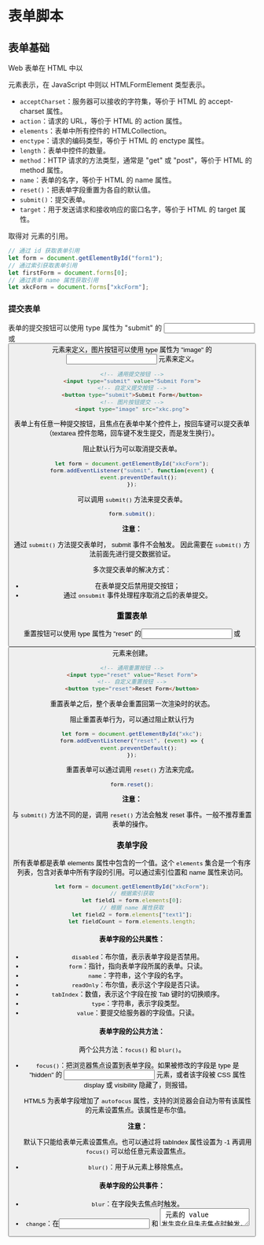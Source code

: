 # 表单脚本

## 表单基础

Web 表单在 HTML 中以 <form> 元素表示，在 JavaScript 中则以 HTMLFormElement 类型表示。

- `acceptCharset`：服务器可以接收的字符集，等价于 HTML 的 accept-charset 属性。
- `action`：请求的 URL，等价于 HTML  的 action 属性。
- `elements`：表单中所有控件的 HTMLCollection。
- `enctype`：请求的编码类型，等价于 HTML 的 enctype 属性。
- `length`：表单中控件的数量。
- `method`：HTTP  请求的方法类型，通常是 "get" 或 "post"，等价于 HTML 的 method 属性。
- `name`：表单的名字，等价于 HTML 的 name 属性。
- `reset()`：把表单字段重置为各自的默认值。
- `submit()`：提交表单。
- `target`：用于发送请求和接收响应的窗口名字，等价于 HTML 的 target 属性。

取得对 <form> 元素的引用。

```javascript
// 通过 id 获取表单引用
let form = document.getElementById("form1");
// 通过索引获取表单引用
let firstForm = document.forms[0];
// 通过表单 name 属性获取引用
let xkcForm = document.forms["xkcForm"];
```

### 提交表单

表单的提交按钮可以使用 type 属性为 "submit" 的 <input> 或 <button> 元素来定义，图片按钮可以使用 type 属性为 "image" 的 <input> 元素来定义。

```html
<!-- 通用提交按钮 -->
<input type="submit" value="Submit Form">
<!-- 自定义提交按钮 -->
<button type="submit">Submit Form</button>
<!-- 图片按钮提交 -->
<input type="image" src="xkc.png">
```

表单上有任意一种提交按钮，且焦点在表单中某个控件上，按回车键可以提交表单（textarea 控件忽略，回车键不发生提交，而是发生换行）。

阻止默认行为可以取消提交表单。

```javascript
let form = document.getElementById("xkcForm");
form.addEventListener("submit", function(event) {
    event.preventDefault();
});
```

可以调用 `submit()` 方法来提交表单。

```javascript
form.submit();
```

**注意：**

通过 `submit()` 方法提交表单时， submit 事件不会触发。 因此需要在 `submit()` 方法前面先进行提交数据验证。

多次提交表单的解决方式：

- 在表单提交后禁用提交按钮；
- 通过 `onsubmit` 事件处理程序取消之后的表单提交。

### 重置表单

重置按钮可以使用 type 属性为 "reset" 的<input> 或<button> 元素来创建。

```html
<!-- 通用重置按钮 -->
<input type="reset" value="Reset Form">
<!-- 自定义重置按钮 -->
<button type="reset">Reset Form</button>
```

重置表单之后，整个表单会重置回第一次渲染时的状态。

阻止重置表单行为，可以通过阻止默认行为

```javascript
let form = document.getElementById("xkc");
form.addEventListener("reset", (event) => {
    event.preventDefault();
});
```

重置表单可以通过调用 `reset()` 方法来完成。

```javascript
form.reset();
```

**注意：**

与 `submit()` 方法不同的是，调用 `reset()` 方法会触发 reset 事件。一般不推荐重置表单的操作。

### 表单字段

所有表单都是表单 elements 属性中包含的一个值。这个 `elements` 集合是一个有序列表，包含对表单中所有字段的引用。可以通过索引位置和 name 属性来访问。

```javascript
let form = document.getElementById("xkcForm");
// 根据索引获取
let field1 = form.elements[0];
// 根据 name 属性获取
let field2 = form.elements["text1"];
let fieldCount = form.elements.length;
```

#### 表单字段的公共属性：

- `disabled`：布尔值，表示表单字段是否禁用。
- `form`：指针，指向表单字段所属的表单。只读。
- `name`：字符串，这个字段的名字。
- `readOnly`：布尔值，表示这个字段是否只读。
- `tabIndex`：数值，表示这个字段在按 Tab 键时的切换顺序。
- `type`：字符串，表示字段类型。
- `value`：要提交给服务器的字段值。只读。

#### 表单字段的公共方法：

两个公共方法：`focus()` 和 `blur()`。

- `focus()`：把浏览器焦点设置到表单字段。如果被修改的字段是 type 是 "hidden" 的 <input> 元素，或者该字段被 CSS 属性 display 或 visibility 隐藏了，则报错。

  HTML5 为表单字段增加了 `autofocus` 属性，支持的浏览器会自动为带有该属性的元素设置焦点。该属性是布尔值。

  **注意：**

  默认下只能给表单元素设置焦点。也可以通过将 tabIndex 属性设置为 -1 再调用 `focus()` 可以给任意元素设置焦点。

- `blur()`：用于从元素上移除焦点。

  

#### 表单字段的公共事件：

- `blur`：在字段失去焦点时触发。
- `change`：在<input> 和 <textarea> 元素的 value 发生变化且失去焦点时触发，在 <select> 元素被选中时发生变化时触发。
- `focus`：在字段获得焦点时触发。

blur 和 focus 事件会因为用户手动改变字段焦点或者使用 `blur()` 或 `focus()` 方法而触发。

## 文本框编程

### 选择文本

`select()` 方法用于全部选中文本框中的文本。

#### select 事件

`select` 事件在当选中文本框中的文本时，会触发。

#### 取得选中文本

为提供选中文本信息。 HTML5 对此进行了扩展，为文本框添加了两个属性：`selectionStart` 和 `selectionEnd`。分别表示文本选区的起点和终点（文本选区起点的偏移量和文本选区终点的偏移量）。

老版本IE有包含整个文档中文本选择信息的 `document.selection` 对象。必须先创建一个范围。再从中取得文本。

```javascript
function getSelectedText(textbox) {
    if (typeof textbox.selectionStart == "number") {
        return textbox.value.substring(textbox.selectionStart, textbox.selectionEnd);
    } else if (document.selection) {
        return document.selection.createRange().text;
    }
}
```

#### 部分选中文本

HTML5 在文本框中选中部分文本提供支持。 `setSelectionRange()` 方法也可以在所有文本框中使用。这个方法接收两个参数：要选择的第一个字符的索引和停止选择的字符的索引。

**注意：**

在调用 `setSelectionRange()` 方法之前要先给文本框设置焦点。

IE早期版本提供的 `createTextRange()` 方法创建一个范围，并使用 `moveStart()` 和 `moveEnd()`范围方法。在使用这两个方法之前需要先调用 `collapse()` 方法把范围折叠到文本框的开始。接着，`moveStart()` 可以把范围的起点和终点都移动到相同的位置，再给 `moveEnd()`传入要选择的字符总数作为参数。最后使用 `select()`选中文本。

```javascript
let textbox = document.forms[0].elements["textbox1"];
textbox.value = "Hello World!";
var range = textbox.createTextRange();
range.collapse(true);
range.moveStart("charactor", 0);
range.moveEnd("charactor", textbox.value.length); 
range.select(); // Hello World!

range.collapse(true);
range.moveStart("charactor", 0);
range.moveEnd("charactor", 3);
range.select(); // Hel
```

**注意：**

要想看到效果文本框必须先获得焦点。

### 输入过滤

#### 屏蔽字符

例

```javascript
// 用户输入手机号文本框不应该出现非数字字符
textbox.addEventListener("keypress", (event) => {
    if (!/\d/.test(String.fromCharCode(event.charCode)) && event.charCode > 9 && !event.ctrlKey) {
        event.preventDefault();
    }
});
```

#### 处理剪贴板

剪贴板相关事件：

- `beforecopy`：复制操作发生前触发。
- `copy`：复制操作发生时触发。
- `beforecut`：剪切操作发生前触发。
- `cut`：剪切操作发生时触发。
- `beforepaste`：粘贴操作发生前触发。
- `paste`：粘贴操作发生时触发。

剪贴板上的数据可以通过 window 对象(IE) 或 event 对象(Firefox、Safari 和 Chrome) 上的 `clipboardData` 对象获取。Firefox、Safari 和 Chrome 中只能再剪贴板事件期间访问 clipboardData 对象。IE 在任何时候都会暴露 `clipboardData` 对象。

兼容的获取和设置剪贴板内容

```javascript
function getClipboardText(event) {
    var clipboardData = (event.clipboardData || window.clipboardData);
    return clipboardData.getData("text");
}
function setClipboardText(event, value) {
    if (event.clipboardData) {
        return event.clipboardData.setData("text/plain", value); 
    } else if (window.clipboardData) {
        return window.clipboardData.setData("text", value);
    }
}
```

### HTML5 约束验证 API

#### 必填字段

给表单字段添加 required 属性。

```html
<input type="text" name="xkcName" required >
```

任何带有 `required` 属性的字段必须有值，否则无法提交表单。

可通过检测对应元素的 `required` 属性来判断表单字段是否为必填。

```javascript
let isXkcNameRequired = document.forms[0].elements["xkcName"].required;
```

#### 更多输入类型

新的输入类型 "email" 和 "url"。

```html
<input type="email" name="email">
<input type="url" name="url">
```

#### 数值范围

HTML5 定义了其他几种新的输入元素类型。包括："number"、"range"、"datetime"、"datetime-local"、"date"、"month"、"week" 和 "time"。并非所有主流浏览器都支持。

对于上述每种数值类型。都可以指定 min 属性（最小可能值）、max 属性（最大可能值），以及 step 属性（从 min 到 max 的步长值）。

```html
<!-- 只允许输入 0 到 100 中 5 的倍数 -->
<input type="number" min="0" max="100" step="5" name="xkc">
```

`stepUp()` 和 `stepDown()` 接收一个可选参数：要从当前值加上或减去的数值。（默认，步长会增加或递减 1 ）。

```javascript
input.stepUp(); // 加 1
input.stepUp(2); // 加 2
input.stepDown(); // 减 1
input.stepDown(2); // 减 2
```

#### 输入模式

HTML 新增 pattern 属性。用于指定一个正则表达式，用户输入的文本必须与之匹配。

```html
<input type="text" pattern="\d+" name="count">
```

可以使用元素的 pattern 属性获取

```javascript
let pattern = document.form[0].elements["count"].pattern;
```

#### 检测有效值

使用 `checkValidity()` 方法可以检测表单中任意给定字段是否有效。这个方法在所有表单元素上都可以使用，字段有效则返回 true，否则返回 false。判断字段是否有效依据是上面的约束条件。

`checkValidity()` 方法只会告诉我们字段是否有效，而 `validity` 属性会告知我们字段为什么有效或者无效。`validity` 属性是一个对象，包含返回布尔值的属性：

- `customError`：如果设置了 `setCustomValidity()` 就返回 true，否则返回 false。
- `patternMismatch`：如果字段值不匹配指定的 pattern 属性则返回 false。
- `rangeOverflow`：如果字段值大于 max 的值则返回 true。
- `rangeUnderflow`：如果字段小于 min 的值则返回 true。
- `stepMisMatch`：如果字段值与 min、max 和 step 的值不相符则返回 true。
- `tooLong`：如果字段值的长度超过 maxlength 属性指定的值则返回 true。
- `typeMismatch`：如果字段值不是 "email" 或 "url" 要求的格式返回 true。
- `valid`：如果其他所有属性值都是 false 或者 true 。与 `checkValidity()` 条件一致。
- `valueMissing`：如果字段是必填的但没有值则返回 true。

#### 禁用验证

通过指定 `novalidate` 属性可以禁止对表单进行任何验证：

```html
<form method="post" action="" novalidate></form>
```

如果一个表单有多个提交按钮，可以给特定的提交按钮添加 `formnovalidate` 属性，指定通过该按钮无须验证便可提交表单。

```html
<form method="post" action="">
    <input type="submit" value="Submit 1">
    <input type="submit" formnovalidate value="Submit 2">
</form>
```

## 选择框编程

选择框是使用 <select> 和 <option> 元素创建的。

- `add(newOption, relOption)`：在 relOption 之前向控件中添加新的 <option>。
- `multiple`：布尔值。表示是否允许多选，等价于 HTML 的 multiple 属性。
- `options`：控件中所有<option> 元素的 HTMLCollection。
- `remove(index)`：移除给定位置的选项。
- `selectedIndex`：选中项基于 0 的索引值，如果没有选中项则为 -1 。对于允许多选的列表，始终是第一个选项中的索引。
- `size`：选择框中可见的行数，等价于 HTML 的 size 属性。

以下规则决定选择框的 value 属性

- 如果没有选中项，选择框的值是空字符串。
- 如果有一个选中项，且其 value 属性有值，则选择框的值就是选中项 value 属性的值。即使 value 属性的值是空字符串也是如此。
- 如果有一个选中项，且其 value 属性没有指定值，则选择框的值就是该项的文本内容。
- 如果有多个选中项，则选择框的值根据前两条规则取得第一个选中项的值。

每个 <option> 元素的属性：

- index：选项在 options 集合中的索引。
- label：选项的标签，等价于 HTML 的 label 属性。
- selected：布尔值，表示是否选中了当前选项。把这个属性设置为 true 会选中当前选项。
- text：选项的文本。
- value：选项的值（等价于 HTML 的 value 属性）。

#### 选项处理

只允许选择一项的选择框中，获取选项最简单的方式就是使用选择框的 selectedIndex 属性。

```javascript
let selectbox = document.forms["xkcForm"].elements["xkcSelect"];
let selectedOption = selectbox.options[selectbox.selectedIndex];
```

允许多选的选择框， selectedIndex 属性就像只允许选择一项一样。设置 selectedIndex 会移除所有选项，只选择指定的项，而获取 selectedIndex 只会返回选中的第一项的索引。

#### 添加选项

创建 <option> 元素节点并设置 value 和 text，并添加到选择框中。

```javascript
let newOption = document.createElement("option");
newOption.appendChild(document.createTextNode("Option Text"));
newOption.setAttribute("value", "Option Value");
selectbox.appendChild(newOption);
```

使用 Option 构造函数创建新选项。接收两个参数：text 和 value，其中 value 是可选的。返回一个<option>元素。

```javascript
let newOption = new Option("Option text", "Option Value");
selectbox.add(newOption, undefined);
```

#### 移除选项

第一种使用 DOM 的 `removeChild()` 方法并传入要移除的选项。

```javascript
selectbox.removeChild(selectbox.options[0]);
```

第二种使用 remove() 方法。

```javascript
selectbox.remove(0);
```

最后一种将选项设置为 null 。

```javascript
selectbox.options[0] = null;
```

#### 移动和重排选项

使用 `insertBefore()` 方法。

```javascript
let optionMove = selectbox.option[1];
selectbox.insertBefore(optionMove, selectbox.options[optionMove.index - 1]);
```

